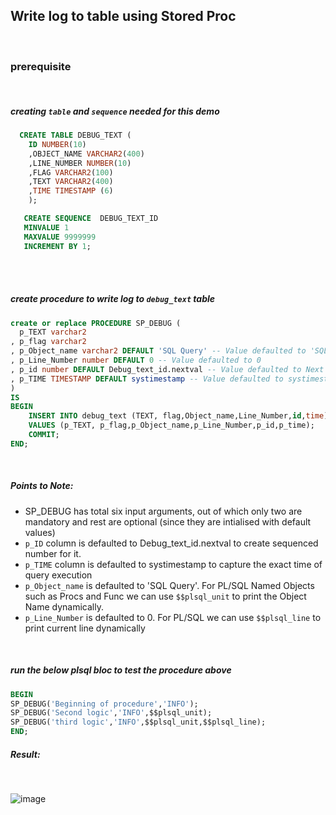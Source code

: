 ## Write log to table using Stored Proc  

<br>  

### prerequisite

<br>  

##### creating ```table``` and ```sequence``` needed for this demo  

```sql
  CREATE TABLE DEBUG_TEXT (
	ID NUMBER(10)
	,OBJECT_NAME VARCHAR2(400)
	,LINE_NUMBER NUMBER(10)
	,FLAG VARCHAR2(100)
	,TEXT VARCHAR2(400)
	,TIME TIMESTAMP (6)
	);

   CREATE SEQUENCE  DEBUG_TEXT_ID  
   MINVALUE 1 
   MAXVALUE 9999999 
   INCREMENT BY 1;


```

<br>  

<br>  

##### create procedure to write log to ```debug_text``` table  


```sql
create or replace PROCEDURE SP_DEBUG (
  p_TEXT varchar2
, p_flag varchar2
, p_Object_name varchar2 DEFAULT 'SQL Query' -- Value defaulted to 'SQL Query'
, p_Line_Number number DEFAULT 0 -- Value defaulted to 0
, p_id number DEFAULT Debug_text_id.nextval -- Value defaulted to Next Value of Sequence Debug_text_id
, p_TIME TIMESTAMP DEFAULT systimestamp -- Value defaulted to systimestamp
) 
IS
BEGIN
	INSERT INTO debug_text (TEXT, flag,Object_name,Line_Number,id,time)
	VALUES (p_TEXT, p_flag,p_Object_name,p_Line_Number,p_id,p_time);
	COMMIT;
END;
```

<br>  

##### Points to Note:

- SP_DEBUG has total six input arguments, out of which only two are mandatory and rest are optional (since they are intialised with default values)
- ```p_ID``` column is defaulted to Debug_text_id.nextval to create sequenced number for it.
- ```p_TIME``` column is defaulted to systimestamp to capture the exact time of query execution
-  ```p_Object_name``` is defaulted to 'SQL Query'. For PL/SQL Named Objects such as Procs and Func we can use ```$$plsql_unit``` to print the Object Name dynamically.
-  ```p_Line_Number``` is defaulted to 0. For PL/SQL we can use ```$$plsql_line``` to print current line dynamically

<br>  


##### run the below plsql bloc to test the procedure above  


```sql
BEGIN
SP_DEBUG('Beginning of procedure','INFO');
SP_DEBUG('Second logic','INFO',$$plsql_unit);
SP_DEBUG('third logic','INFO',$$plsql_unit,$$plsql_line);
END;
```

##### Result:  

<br>  


![image](https://github.com/codingcircuit/sql-learning/assets/156685688/7b633e75-3953-4bf9-8b1e-1bca1be32aaf)








